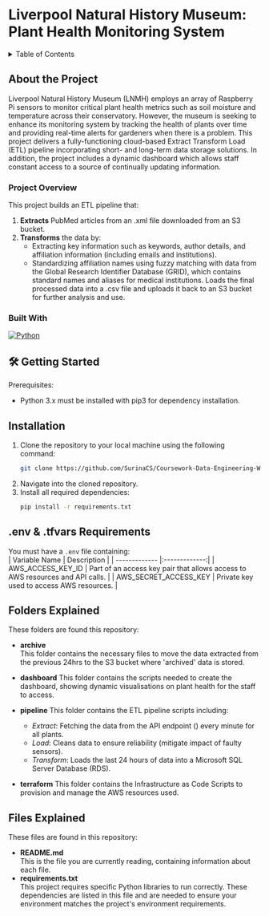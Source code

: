 # Liverpool Natural History Museum: Plant Health Monitoring System
<!-- TABLE OF CONTENTS -->
<details>
  <summary>Table of Contents</summary>
  <ol>
    <li>
      <a href="#about-the-project">About The Project</a>
      <ul>
        <li><a href="#built-with">Built With</a></li>
      </ul>
    </li>
    <li>
      <a href="#getting-started">Getting Started</a>
      <ul>
        <li><a href="#prerequisites">Prerequisites</a></li>
        <li><a href="#installation">Installation</a></li>
      </ul>
      <a href="#env-tfvars-requirements">.env & .tfvars Requirements</a>
      <a href="#folders-explained">Files Explained</a>
      <a href="#files-explained">Folders Explained</a>
  </ol>
</details>

## About the Project
Liverpool Natural History Museum (LNMH) employs an array of Raspberry Pi sensors to monitor critical plant health metrics such as soil moisture and temperature across their conservatory. However, the museum is seeking to enhance its monitoring system by tracking the health of plants over time and providing real-time alerts for gardeners when there is a problem. This project delivers a fully-functioning cloud-based Extract Transform Load (ETL) pipeline incorporating short- and long-term data storage solutions. In addition, the project includes a dynamic dashboard which allows staff constant access to a source of continually updating information.  

### Project Overview
This project builds an ETL pipeline that:
1. **Extracts** PubMed articles from an .xml file downloaded from an S3 bucket.
2. **Transforms** the data by:
      - Extracting key information such as keywords, author details, and affiliation information (including emails and institutions).
      - Standardizing affiliation names using fuzzy matching with data from the Global Research Identifier Database (GRID), which contains standard names and aliases for medical institutions.
Loads the final processed data into a .csv file and uploads it back to an S3 bucket for further analysis and use.

### Built With
 [![Python][Python.com]][Python-url]


## 🛠️ Getting Started
Prerequisites:
- Python 3.x must be installed with pip3 for dependency installation.  
  


## Installation
1. Clone the repository to your local machine using the following command:
   ```sh
   git clone https://github.com/SurinaCS/Coursework-Data-Engineering-Week-5.git
   ```
2. Navigate into the cloned repository.
3. Install all required dependencies:
   ```sh
   pip install -r requirements.txt
   ```

## .env & .tfvars Requirements
You must have a `.env` file containing:   
| Variable Name       | Description          | 
| ------------- |:-------------:| 
| AWS_ACCESS_KEY_ID      | Part of an access key pair that allows access to AWS resources and API calls. | 
| AWS_SECRET_ACCESS_KEY      | Private key used to access AWS resources.      |  

   
## Folders Explained
These folders are found this repository:     
- **archive**     
   This folder contains the necessary files to move the data extracted from the previous 24hrs to the S3 bucket where 'archived' data is stored.
- **dashboard**
  This folder contains the scripts needed to create the dashboard, showing dynamic visualisations on plant health for the staff to access.

- **pipeline**
  This folder contains the ETL pipeline scripts including:
    - _Extract_: Fetching the data from the API endpoint () every minute for all plants.
    - _Load_: Cleans data to ensure reliability (mitigate impact of faulty sensors).
    - _Transform_: Loads the last 24 hours of data into a Microsoft SQL Server Database (RDS).

- **terraform**
  This folder contains the Infrastructure as Code Scripts to provision and manage the AWS resources used. 


## Files Explained
These files are found in this repository:
- **README.md**  
  This is the file you are currently reading, containing information about each file.   
- **requirements.txt**  
  This project requires specific Python libraries to run correctly. These dependencies are listed in this file and are needed to ensure your environment matches the project's environment requirements.


[Python.com]: https://img.shields.io/badge/python-3670A0?style=for-the-badge&logo=python&logoColor=ffdd54
[Python-url]: https://www.python.org/